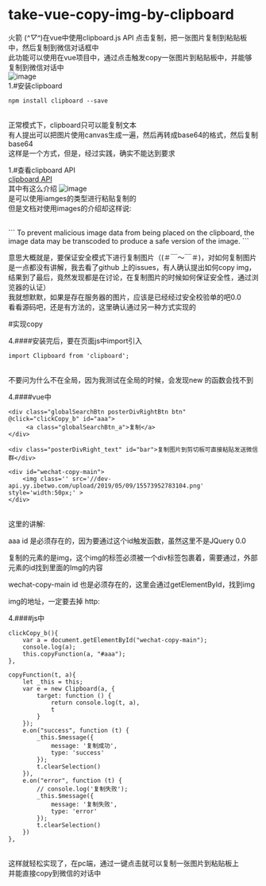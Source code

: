 # take-vue-copy-img-by-clipboard
火箭 (*^▽^*)在vue中使用clipboard.js API 点击复制，把一张图片复制到粘贴板中，然后复制到微信对话框中
<br>
此功能可以使用在vue项目中，通过点击触发copy一张图片到粘贴板中，并能够复制到微信对话中
<br>
![image](https://github.com/Velg03961485/take-vue-copy-img-by-clipboard/blob/master/img/take.gif)
<br>
1.#安装clipboard
<br>
```
npm install clipboard --save
```
<br>
正常模式下，clipboard只可以能复制文本
<br>
有人提出可以把图片使用canvas生成一遍，然后再转成base64的格式，然后复制base64
<br>
这样是一个方式，但是，经过实践，确实不能达到要求

1.#查看clipboard API
<br>
[clipboard API](https://w3c.github.io/clipboard-apis/#override-copy)
<br>
其中有这么介绍
![image](https://github.com/Velg03961485/take-vue-copy-img-by-clipboard/blob/master/img/APIType.png)
<br>
是可以使用iamges的类型进行粘贴复制的
<br>
但是文档对使用images的介绍却这样说:

<br>
```
To prevent malicious image data from being placed on the clipboard, the image data may be transcoded to produce a safe version of the image.
```
<br>


意思大概就是，要保证安全模式下进行复制图片（(＃￣～￣＃)，对如何复制图片是一点都没有讲解，我去看了github 上的issues，有人确认提出如何copy img，结果到了最后，竟然发现都是在讨论，在复制图片的时候如何保证安全性，通过浏览器的认证）
<br>
我就想默默，如果是存在服务器的图片，应该是已经经过安全校验单的吧0.0
<br>
看看源码吧，还是有方法的，这里确认通过另一种方式实现的
<br>


#实现copy
<br>

4.####安装完后，要在页面js中import引入
<br>
```
import Clipboard from 'clipboard';
```
<br>
不要问为什么不在全局，因为我测试在全局的时候，会发现new 的函数会找不到
<br>

4.####vue中
<br>

```
<div class="globalSearchBtn posterDivRightBtn btn" @click="clickCopy_b" id="aaa">
     <a class="globalSearchBtn_a">复制</a>
</div>

<div class="posterDivRight_text" id="bar">复制图片到剪切板可直接粘贴发送微信群</div>

<div id="wechat-copy-main">
    <img class='' src='//dev-api.yy.ibetwo.com/upload/2019/05/09/15573952783104.png' style='width:50px;' >
</div>
```

<br>
这里的讲解:
<br>

aaa id  是必须存在的，因为要通过这个id触发函数，虽然这里不是JQuery 0.0
<br>

复制的元素的是img，这个img的标签必须被一个div标签包裹着，需要通过，外部元素的id找到里面的Img的内容
<br>

wechat-copy-main id 也是必须存在的，这里会通过getElementById，找到img
<br>

img的地址，一定要去掉 http:
<br>

4.####js中
<br>

```
clickCopy_b(){
    var a = document.getElementById("wechat-copy-main");
    console.log(a);
    this.copyFunction(a, "#aaa");
},

copyFunction(t, a){
    let _this = this;
    var e = new Clipboard(a, {
        target: function () {   
            return console.log(t, a),
            t
        }
    });
    e.on("success", function (t) {
        _this.$message({
            message: '复制成功',
            type: 'success'
        });
        t.clearSelection()
    }),
    e.on("error", function (t) {
        // console.log('复制失败');
        _this.$message({
            message: '复制失败',
            type: 'error'
        });
        t.clearSelection()
    })
},
```

<br>
这样就轻松实现了，在pc端，通过一键点击就可以复制一张图片到粘贴板上
<br>
并能直接copy到微信的对话中



